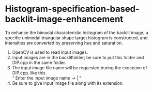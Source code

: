 # Histogram-specification-based-backlit-image-enhancement
To enhance the bimodal characteristic histogram of the backlit image, a specific unimodal triangular shape target histogram is constructed, and intensities are converted by preserving hue and saturation.

1. OpenCV is used to read input images.
2. Input images are in the backlitfolder; be sure to put this folder and DIP.cpp in the same folder.
3. The input image file name will be requested during the execution of DIP.cpp. like this \
"  Enter the input image name
   -> |
"
4. Be sure to give input image file along with its extension.
